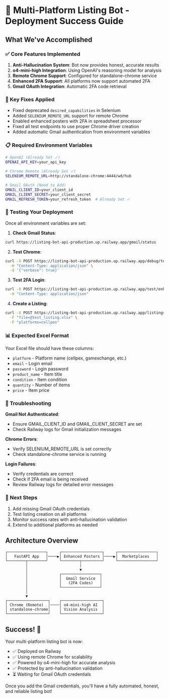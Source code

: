 # 🎉 Multi-Platform Listing Bot - Deployment Success Guide

## What We've Accomplished

### ✅ Core Features Implemented
1. **Anti-Hallucination System**: Bot now provides honest, accurate results
2. **o4-mini-high Integration**: Using OpenAI's reasoning model for analysis
3. **Remote Chrome Support**: Configured for standalone-chrome service
4. **Enhanced 2FA Support**: All platforms now support automated 2FA
5. **Gmail OAuth Integration**: Automatic 2FA code retrieval

### 🚀 Key Fixes Applied
- Fixed deprecated `desired_capabilities` in Selenium
- Added `SELENIUM_REMOTE_URL` support for remote Chrome
- Enabled enhanced posters with 2FA in spreadsheet processor
- Fixed all test endpoints to use proper Chrome driver creation
- Added automatic Gmail authentication from environment variables

### 📋 Required Environment Variables

```bash
# OpenAI (Already Set ✓)
OPENAI_API_KEY=your_api_key

# Chrome Remote (Already Set ✓)
SELENIUM_REMOTE_URL=http://standalone-chrome:4444/wd/hub

# Gmail OAuth (Need to Add)
GMAIL_CLIENT_ID=your_client_id
GMAIL_CLIENT_SECRET=your_client_secret
GMAIL_REFRESH_TOKEN=your_refresh_token  # Already Set ✓
```

### 🧪 Testing Your Deployment

Once all environment variables are set:

1. **Check Gmail Status**:
```bash
curl https://listing-bot-api-production.up.railway.app/gmail/status
```

2. **Test Chrome**:
```bash
curl -X POST https://listing-bot-api-production.up.railway.app/debug/test-chrome \
  -H "Content-Type: application/json" \
  -d '{"verbose": true}'
```

3. **Test 2FA Login**:
```bash
curl -X POST https://listing-bot-api-production.up.railway.app/test/enhanced-2fa/cellpex \
  -H "Content-Type: application/json"
```

4. **Create a Listing**:
```bash
curl -X POST https://listing-bot-api-production.up.railway.app/listings \
  -F "file=@test_listing.xlsx" \
  -F "platforms=cellpex"
```

### 📊 Expected Excel Format

Your Excel file should have these columns:
- `platform` - Platform name (cellpex, gsmexchange, etc.)
- `email` - Login email
- `password` - Login password
- `product_name` - Item title
- `condition` - Item condition
- `quantity` - Number of items
- `price` - Item price

### 🔧 Troubleshooting

**Gmail Not Authenticated**:
- Ensure GMAIL_CLIENT_ID and GMAIL_CLIENT_SECRET are set
- Check Railway logs for Gmail initialization messages

**Chrome Errors**:
- Verify SELENIUM_REMOTE_URL is set correctly
- Check standalone-chrome service is running

**Login Failures**:
- Verify credentials are correct
- Check if 2FA email is being received
- Review Railway logs for detailed error messages

### 🎯 Next Steps

1. Add missing Gmail OAuth credentials
2. Test listing creation on all platforms
3. Monitor success rates with anti-hallucination validation
4. Extend to additional platforms as needed

## Architecture Overview

```
┌─────────────────┐     ┌──────────────────┐     ┌─────────────────┐
│   FastAPI App   │────▶│ Enhanced Posters │────▶│  Marketplaces   │
└────────┬────────┘     └────────┬─────────┘     └─────────────────┘
         │                       │
         │                       ▼
         │              ┌─────────────────┐
         │              │  Gmail Service  │
         │              │   (2FA Codes)   │
         │              └─────────────────┘
         │
         ▼
┌──────────────────┐    ┌──────────────────┐
│ Chrome (Remote)  │────│ o4-mini-high AI  │
│ standalone-chrome│    │ Vision Analysis  │
└──────────────────┘    └──────────────────┘
```

## Success! 🎉

Your multi-platform listing bot is now:
- ✅ Deployed on Railway
- ✅ Using remote Chrome for scalability
- ✅ Powered by o4-mini-high for accurate analysis
- ✅ Protected by anti-hallucination validation
- ⏳ Waiting for Gmail OAuth credentials

Once you add the Gmail credentials, you'll have a fully automated, honest, and reliable listing bot!
